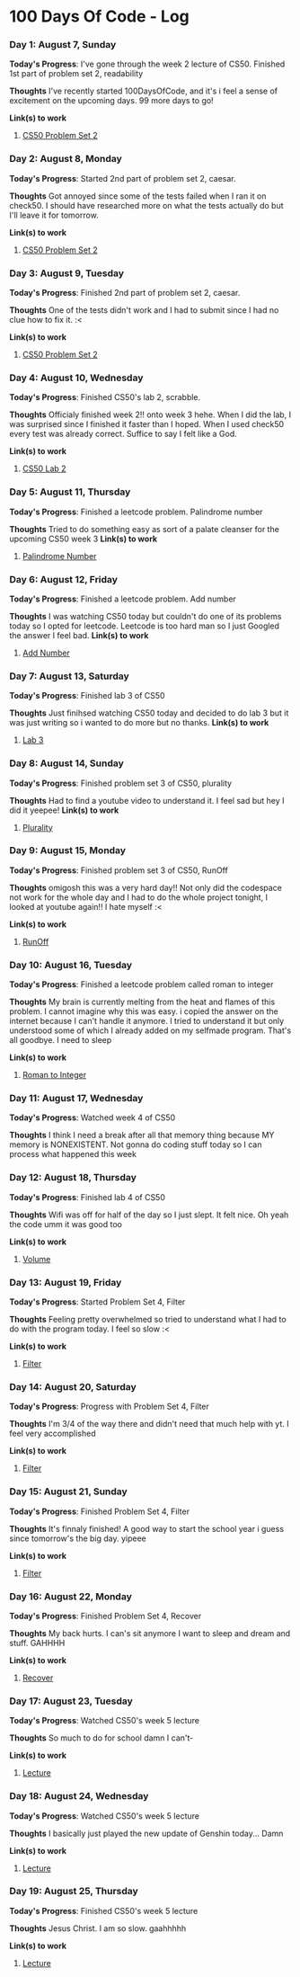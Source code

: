 # 100 Days Of Code - Log

<!-- ### Day 0: February 30, 2016 (Example 1)
##### (delete me or comment me out)

**Today's Progress**: Fixed CSS, worked on canvas functionality for the app.

**Thoughts:** I really struggled with CSS, but, overall, I feel like I am slowly getting better at it. Canvas is still new for me, but I managed to figure out some basic functionality.

**Link to work:** [Calculator App](http://www.example.com)

### Day 0: February 30, 2016 (Example 2)
##### (delete me or comment me out)

**Today's Progress**: Fixed CSS, worked on canvas functionality for the app.

**Thoughts**: I really struggled with CSS, but, overall, I feel like I am slowly getting better at it. Canvas is still new for me, but I managed to figure out some basic functionality.

**Link(s) to work**: [Calculator App](http://www.example.com)
 -->

<!-- 2. [Title Case a Sentence](https://www.freecodecamp.com/challenges/title-case-a-sentence) -->
### Day 1: August 7, Sunday

**Today's Progress**: I've gone through the week 2 lecture of CS50. Finished 1st part of problem set 2, readability

**Thoughts** I've recently started 100DaysOfCode, and it's i feel a sense of excitement on the upcoming days. 99 more days to go!

**Link(s) to work**
1. [CS50 Problem Set 2](https://cs50.harvard.edu/x/2022/psets/2/)

### Day 2: August 8, Monday

**Today's Progress**: Started 2nd part of problem set 2, caesar.

**Thoughts** Got annoyed since some of the tests failed when I ran it on check50. I should have researched more on what the tests actually do but I'll leave it for tomorrow.

**Link(s) to work**
1. [CS50 Problem Set 2](https://cs50.harvard.edu/x/2022/psets/2/)

### Day 3: August 9, Tuesday

**Today's Progress**: Finished 2nd part of problem set 2, caesar.

**Thoughts** One of the tests didn't work and I had to submit since I had no clue how to fix it. :<

**Link(s) to work**
1. [CS50 Problem Set 2](https://cs50.harvard.edu/x/2022/psets/2/)

### Day 4: August 10, Wednesday

**Today's Progress**: Finished CS50's lab 2, scrabble.

**Thoughts**  Officialy finished week 2!! onto week 3 hehe. When I did the lab, I was surprised since I finished it faster than I hoped. When I used check50 every test was already correct. Suffice to say I felt like a God.

**Link(s) to work**
1. [CS50 Lab 2](https://cs50.harvard.edu/x/2022/labs/2/)

### Day 5: August 11, Thursday

**Today's Progress**: Finished a leetcode problem. Palindrome number

**Thoughts**  Tried to do something easy as sort of a palate cleanser for the upcoming CS50 week 3
**Link(s) to work**
1. [Palindrome Number](https://leetcode.com/submissions/detail/771001253/)

### Day 6: August 12, Friday

**Today's Progress**: Finished a leetcode problem. Add number

**Thoughts**  I was watching CS50 today but couldn't do one of its problems today so I opted for leetcode. Leetcode is too hard man so I just Googled the answer I feel bad.
**Link(s) to work**
1. [Add Number](https://leetcode.com/submissions/detail/771848017/)

### Day 7: August 13, Saturday

**Today's Progress**: Finished lab 3 of CS50

**Thoughts**  Just finihsed watching CS50 today and decided to do lab 3 but it was just writing so i wanted to do more but no thanks.
**Link(s) to work**
1. [Lab 3](https://cs50.harvard.edu/x/2022/labs/3/)

### Day 8: August 14, Sunday

**Today's Progress**: Finished problem set 3 of CS50, plurality

**Thoughts**  Had to find a youtube video to understand it. I feel sad but hey I did it yeepee!
**Link(s) to work**
1. [Plurality](https://cs50.harvard.edu/x/2022/psets/3/)

### Day 9: August 15, Monday

**Today's Progress**: Finished problem set 3 of CS50, RunOff

**Thoughts**  omigosh this was a very hard day!! Not only did the codespace not work for the whole day and I had to do the whole project tonight, I looked at youtube again!! I hate myself :<

**Link(s) to work**
1. [RunOff](https://cs50.harvard.edu/x/2022/psets/3/)

### Day 10: August 16, Tuesday

**Today's Progress**: Finished a leetcode problem called roman to integer

**Thoughts**  My brain is currently melting from the heat and flames of this problem. I cannot imagine why this was easy. i copied the answer on the internet because I can't handle it anymore. I tried to understand it but only understood some of which I already added on my selfmade program. That's all goodbye. I need to sleep

**Link(s) to work**
1. [Roman to Integer](https://leetcode.com/submissions/detail/775113093/)

### Day 11: August 17, Wednesday

**Today's Progress**: Watched week 4 of CS50

**Thoughts**  I think I need a break after all that memory thing because MY memory is NONEXISTENT. Not gonna do coding stuff today so I can process what happened this week

### Day 12: August 18, Thursday

**Today's Progress**: Finished lab 4 of CS50

**Thoughts**  Wifi was off for half of the day so I just slept. It felt nice. Oh yeah the code umm it was good too

**Link(s) to work**
1. [Volume](https://cs50.harvard.edu/x/2022/labs/4/)

### Day 13: August 19, Friday

**Today's Progress**: Started Problem Set 4, Filter

**Thoughts**  Feeling pretty overwhelmed so tried to understand what I had to do with the program today. I feel so slow :<

**Link(s) to work**
1. [Filter](https://cs50.harvard.edu/x/2022/psets/4/filter/less/)

### Day 14: August 20, Saturday

**Today's Progress**: Progress with Problem Set 4, Filter

**Thoughts**  I'm 3/4 of the way there and didn't need that much help with yt. I feel very accomplished

**Link(s) to work**
1. [Filter](https://cs50.harvard.edu/x/2022/psets/4/filter/less/)

### Day 15: August 21, Sunday

**Today's Progress**: Finished Problem Set 4, Filter

**Thoughts**  It's finnaly finished! A good way to start the school year i guess since tomorrow's the big day. yipeee

**Link(s) to work**
1. [Filter](https://cs50.harvard.edu/x/2022/psets/4/filter/less/)

### Day 16: August 22, Monday

**Today's Progress**: Finished Problem Set 4, Recover

**Thoughts**  My back hurts. I can's sit anymore I want to sleep and dream and stuff. GAHHHH

**Link(s) to work**
1. [Recover](https://cs50.harvard.edu/x/2022/psets/4/recover/)

### Day 17: August 23, Tuesday

**Today's Progress**: Watched CS50's week 5 lecture

**Thoughts**  So much to do for school damn I can't-

**Link(s) to work**
1. [Lecture](https://video.cs50.io/-gpsiMiEOHU?screen=3aDF559uVkE&start=6242)

### Day 18: August 24, Wednesday

**Today's Progress**: Watched CS50's week 5 lecture

**Thoughts**  I basically just played the new update of Genshin today... Damn

**Link(s) to work**
1. [Lecture](https://video.cs50.io/-gpsiMiEOHU?screen=3aDF559uVkE&start=6242)

### Day 19: August 25, Thursday

**Today's Progress**: Finished CS50's week 5 lecture

**Thoughts**  Jesus Christ. I am so slow. gaahhhhh

**Link(s) to work**
1. [Lecture](https://video.cs50.io/-gpsiMiEOHU?screen=3aDF559uVkE&start=6242)
